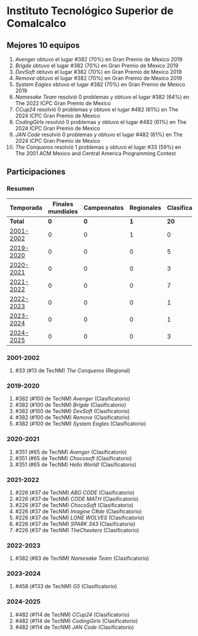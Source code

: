 # Instituto Tecnológico Superior de Comalcalco

## Mejores 10 equipos

1. _Avenger_ obtuvo el lugar #382 (70%) en Gran Premio de Mexico 2019
1. _Brigde_ obtuvo el lugar #382 (70%) en Gran Premio de Mexico 2019
1. _DevSoft_ obtuvo el lugar #382 (70%) en Gran Premio de Mexico 2019
1. _Remove_ obtuvo el lugar #382 (70%) en Gran Premio de Mexico 2019
1. _System Eagles_ obtuvo el lugar #382 (70%) en Gran Premio de Mexico 2019
1. _Namesake Team_ resolvió 0 problemas y obtuvo el lugar #382 (64%) en The 2022 ICPC Gran Premio de Mexico
1. _CCup24_ resolvió 0 problemas y obtuvo el lugar #482 (61%) en The 2024 ICPC Gran Premio de Mexico
1. _CodingGirls_ resolvió 0 problemas y obtuvo el lugar #482 (61%) en The 2024 ICPC Gran Premio de Mexico
1. _JAN Code_ resolvió 0 problemas y obtuvo el lugar #482 (61%) en The 2024 ICPC Gran Premio de Mexico
1. _The Conqueros_ resolvió 1 problemas y obtuvo el lugar #33 (59%) en The 2001 ACM Mexico and Central America Programming Contest

## Participaciones

### Resumen

| Temporada | Finales mundiales | Campeonatos | Regionales | Clasificatorios | Equipos |
| --- | --- | --- | --- | --- | --- |
| **Total** | **0** | **0** | **1** | **20** | **21** |
| [2001-2002](#2001-2002) | 0 | 0 | 1 | 0 | 1 |
| [2019-2020](#2019-2020) | 0 | 0 | 0 | 5 | 5 |
| [2020-2021](#2020-2021) | 0 | 0 | 0 | 3 | 3 |
| [2021-2022](#2021-2022) | 0 | 0 | 0 | 7 | 7 |
| [2022-2023](#2022-2023) | 0 | 0 | 0 | 1 | 1 |
| [2023-2024](#2023-2024) | 0 | 0 | 0 | 1 | 1 |
| [2024-2025](#2024-2025) | 0 | 0 | 0 | 3 | 3 |

### 2001-2002

1. #33 (#13 de TecNM) _The Conqueros_ (Regional)

### 2019-2020

1. #382 (#100 de TecNM) _Avenger_ (Clasificatorio)
1. #382 (#100 de TecNM) _Brigde_ (Clasificatorio)
1. #382 (#100 de TecNM) _DevSoft_ (Clasificatorio)
1. #382 (#100 de TecNM) _Remove_ (Clasificatorio)
1. #382 (#100 de TecNM) _System Eagles_ (Clasificatorio)

### 2020-2021

1. #351 (#65 de TecNM) _Avenger_ (Clasificatorio)
1. #351 (#65 de TecNM) _Chocosoft_ (Clasificatorio)
1. #351 (#65 de TecNM) _Hello World!_ (Clasificatorio)

### 2021-2022

1. #226 (#37 de TecNM) _ABG CODE_ (Clasificatorio)
1. #226 (#37 de TecNM) _CODE MATH_ (Clasificatorio)
1. #226 (#37 de TecNM) _ChocoSoft_ (Clasificatorio)
1. #226 (#37 de TecNM) _Imagine C#de_ (Clasificatorio)
1. #226 (#37 de TecNM) _LONE WOLVES_ (Clasificatorio)
1. #226 (#37 de TecNM) _SPARK 343_ (Clasificatorio)
1. #226 (#37 de TecNM) _TheCheaters_ (Clasificatorio)

### 2022-2023

1. #382 (#83 de TecNM) _Namesake Team_ (Clasificatorio)

### 2023-2024

1. #458 (#133 de TecNM) _G5_ (Clasificatorio)

### 2024-2025

1. #482 (#114 de TecNM) _CCup24_ (Clasificatorio)
1. #482 (#114 de TecNM) _CodingGirls_ (Clasificatorio)
1. #482 (#114 de TecNM) _JAN Code_ (Clasificatorio)



